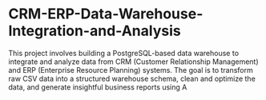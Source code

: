 # CRM-ERP-Data-Warehouse-Integration-and-Analysis
This project involves building a PostgreSQL-based data warehouse to integrate and analyze data from CRM (Customer Relationship Management) and ERP (Enterprise Resource Planning) systems. The goal is to transform raw CSV data into a structured warehouse schema, clean and optimize the data, and generate insightful business reports using A
